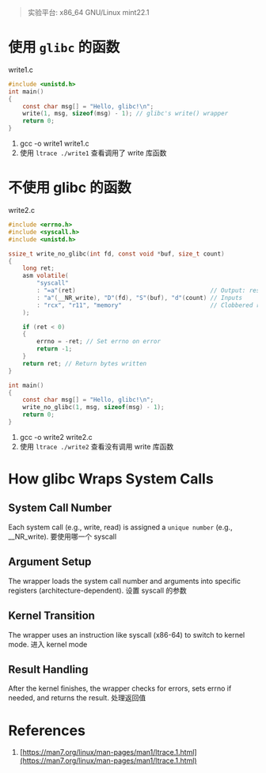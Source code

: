 
> 实验平台: x86_64 GNU/Linux mint22.1

# 使用 `glibc` 的函数

write1.c

```c
#include <unistd.h>
int main()
{
    const char msg[] = "Hello, glibc!\n";
    write(1, msg, sizeof(msg) - 1); // glibc's write() wrapper
    return 0;
}
```
1. gcc -o write1 write1.c
2. 使用 `ltrace ./write1` 查看调用了 write 库函数

# 不使用 glibc 的函数

write2.c

```c
#include <errno.h>
#include <syscall.h>
#include <unistd.h>

ssize_t write_no_glibc(int fd, const void *buf, size_t count)
{
    long ret;
    asm volatile(
        "syscall"
        : "=a"(ret)                                      // Output: result in rax
        : "a"(__NR_write), "D"(fd), "S"(buf), "d"(count) // Inputs
        : "rcx", "r11", "memory"                         // Clobbered registers
    );

    if (ret < 0)
    {
        errno = -ret; // Set errno on error
        return -1;
    }
    return ret; // Return bytes written
}

int main()
{
    const char msg[] = "Hello, glibc!\n";
    write_no_glibc(1, msg, sizeof(msg) - 1);
    return 0;
}

```

1. gcc -o write2 write2.c
2. 使用 `ltrace ./write2` 查看没有调用 write 库函数

# How glibc Wraps System Calls​​

## ​System Call Number​​

Each system call (e.g., write, read) is assigned a `unique number` (e.g., __NR_write). 要使用哪一个 syscall

## Argument Setup​​ 
The wrapper loads the system call number and arguments into specific registers (architecture-dependent). 设置 syscall 的参数

## ​Kernel Transition​​ 
The wrapper uses an instruction like syscall (x86-64) to switch to kernel mode. 进入 kernel mode

## Result Handling​​
After the kernel finishes, the wrapper checks for errors, sets errno if needed, and returns the result. 处理返回值









# References
1. [https://man7.org/linux/man-pages/man1/ltrace.1.html](https://man7.org/linux/man-pages/man1/ltrace.1.html)

